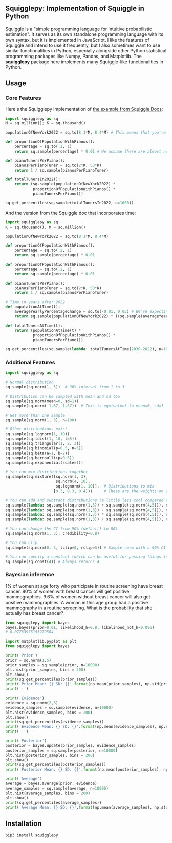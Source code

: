 ## Squigglepy: Implementation of Squiggle in Python

[Squiggle](https://www.squiggle-language.com/) is a "simple programming language for intuitive probabilistic estimation". It serves as its own standalone programming language with its own syntax, but it is implemented in JavaScript. I like the features of Squiggle and intend to use it frequently, but I also sometimes want to use similar functionalities in Python, especially alongside other Python statistical programming packages like Numpy, Pandas, and Matplotlib. The **squigglepy** package here implements many Squiggle-like functionalities in Python.


## Usage

### Core Features

Here's the Squigglepy implementation of [the example from Squiggle Docs](https://www.squiggle-language.com/docs/Overview):

```Python
import squigglepy as sq
M = sq.million(); K = sq.thousand()

populationOfNewYork2022 = sq.to(8.1*M, 8.4*M) # This means that you're 90% confident the value is between 8.1 and 8.4 Million.

def proportionOfPopulationWithPianos():
    percentage = sq.to(.2, 1)
    return sq.sample(percentage) * 0.01 # We assume there are almost no people with multiple pianos

def pianoTunersPerPiano():
    pianosPerPianoTuner = sq.to(2*K, 50*K)
    return 1 / sq.sample(pianosPerPianoTuner)

def totalTunersIn2022():
    return (sq.sample(populationOfNewYork2022) *
            proportionOfPopulationWithPianos() *
            pianoTunersPerPiano())

sq.get_percentiles(sq.sample(totalTunersIn2022, n=1000))
```

And the version from the Squiggle doc that incorporates time:

```Python
import squigglepy as sq
K = sq.thousand(); M = sq.million()

populationOfNewYork2022 = sq.to(8.1*M, 8.4*M)

def proportionOfPopulationWithPianos():
    percentage = sq.to(.2, 1)
    return sq.sample(percentage) * 0.01

def proportionOfPopulationWithPianos():
    percentage = sq.to(.2, 1)
    return sq.sample(percentage) * 0.01

def pianoTunersPerPiano():
    pianosPerPianoTuner = sq.to(2*K, 50*K)
    return 1 / sq.sample(pianosPerPianoTuner)

# Time in years after 2022
def populationAtTime(t):
    averageYearlyPercentageChange = sq.to(-0.01, 0.05) # We're expecting NYC to continuously grow with an mean of roughly between -1% and +4% per year
    return sq.sample(populationOfNewYork2022) * ((sq.sample(averageYearlyPercentageChange) + 1) ** t)

def totalTunersAtTime(t):
    return (populationAtTime(t) *
            proportionOfPopulationWithPianos() *
            pianoTunersPerPiano())

sq.get_percentiles(sq.sample(lambda: totalTunersAtTime(2030-2022), n=1000))
```

### Additional Features

```Python
import squigglepy as sq

# Normal distribution
sq.sample(sq.norm(1, 3))  # 90% interval from 1 to 3

# Distribution can be sampled with mean and sd too
sq.sample(sq.norm(mean=0, sd=1))
sq.sample(sq.norm(-1.67, 1.67))  # This is equivalent to mean=0, sd=1

# Get more than one sample
sq.sample(sq.norm(1, 3), n=100)

# Other distributions exist
sq.sample(sq.lognorm(1, 10))
sq.sample(sq.tdist(1, 10, t=5))
sq.sample(sq.triangular(1, 2, 3))
sq.sample(sq.binomial(p=0.5, n=5))
sq.sample(sq.beta(a=1, b=2))
sq.sample(sq.bernoulli(p=0.5))
sq.sample(sq.exponential(scale=1))

# You can mix distributions together
sq.sample(sq.mixture([sq.norm(1, 3),
                      sq.norm(4, 10),
                      sq.lognorm(1, 10)],  # Distributions to mix
                     [0.3, 0.3, 0.4]))     # These are the weights on each distribution

# You can add and subtract distributions (a little less cool compared to native Squiggle unfortunately):
sq.sample(lambda: sq.sample(sq.norm(1,3)) + sq.sample(sq.norm(4,5))), n=100)
sq.sample(lambda: sq.sample(sq.norm(1,3)) - sq.sample(sq.norm(4,5))), n=100)
sq.sample(lambda: sq.sample(sq.norm(1,3)) * sq.sample(sq.norm(4,5))), n=100)
sq.sample(lambda: sq.sample(sq.norm(1,3)) / sq.sample(sq.norm(4,5))), n=100)

# You can change the CI from 90% (default) to 80%
sq.sample(sq.norm(1, 3), credibility=0.8)

# You can clip
sq.sample(sq.norm(0, 3, lclip=0, rclip=5)) # Sample norm with a 90% CI from 0-3, but anything lower than 0 gets clipped to 0 and anything higher than 5 gets clipped to 5.

# You can specify a constant (which can be useful for passing things into functions or mixtures)
sq.sample(sq.const(4)) # Always returns 4
```

### Bayesian inference

1% of women at age forty who participate in routine screening have breast cancer.
80% of women with breast cancer will get positive mammographies.
9.6% of women without breast cancer will also get positive mammographies.
A woman in this age group had a positive mammography in a routine screening.
What is the probability that she actually has breast cancer?

```Python
from squigglepy import bayes
bayes.bayes(prior=0.01, likelihood_h=0.8, likelihood_not_h=0.096)
# 0.07763975155279504
```

```Python
import matplotlib.pyplot as plt
from squigglepy import bayes

print('Prior')
prior = sq.norm(1,5)
prior_samples = sq.sample(prior, n=10000)
plt.hist(prior_samples, bins = 200)
plt.show()
print(sq.get_percentiles(prior_samples))
print('Prior Mean: {} SD: {}'.format(np.mean(prior_samples), np.std(prior_samples)))
print('-')

print('Evidence')
evidence = sq.norm(2,3)
evidence_samples = sq.sample(evidence, n=10000)
plt.hist(evidence_samples, bins = 200)
plt.show()
print(sq.get_percentiles(evidence_samples))
print('Evidence Mean: {} SD: {}'.format(np.mean(evidence_samples), np.std(evidence_samples)))
print('-')

print('Posterior')
posterior = bayes.update(prior_samples, evidence_samples)
posterior_samples = sq.sample(posterior, n=10000)
plt.hist(posterior_samples, bins = 200)
plt.show()
print(sq.get_percentiles(posterior_samples))
print('Posterior Mean: {} SD: {}'.format(np.mean(posterior_samples), np.std(posterior_samples)))

print('Average')
average = bayes.average(prior, evidence)
average_samples = sq.sample(average, n=10000)
plt.hist(average_samples, bins = 200)
plt.show()
print(sq.get_percentiles(average_samples))
print('Average Mean: {} SD: {}'.format(np.mean(average_samples), np.std(average_samples)))
```

## Installation

`pip3 install squigglepy`

